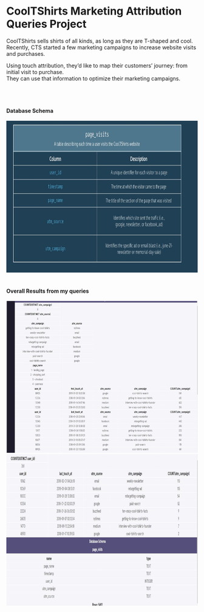 <h1>CoolTShirts Marketing Attribution Queries Project</h1>

<p>
  CoolTShirts sells shirts of all kinds, as long as they are T-shaped and cool. <br>
  Recently, CTS started a few marketing campaigns to increase website visits and purchases.<br>
  
  Using touch attribution, they’d like to map their customers’ journey: from initial visit to purchase.<br>
  They can use that information to optimize their marketing campaigns.

</p>
<br>
<br>

<h4>Database Schema</h4>
<img src="page_visits_schema.JPG" alt="Database Schema for CoolTShirts Page Visits" height="400" width="640">
<br>
<br>
<h4>Overall Results from my queries</h4>
<img src="results1.JPG" alt="Overall Query Results Image One for CoolTShirts Page Visits" height="400" width="800">
<img src="results2.JPG" alt="Overall Query Results Image One for CoolTShirts Page Visits" height="400" width="800">
